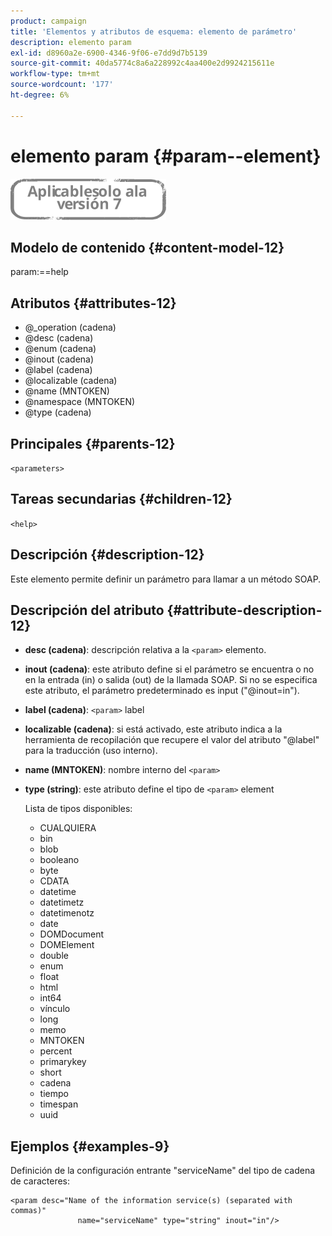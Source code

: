 ```yaml
---
product: campaign
title: 'Elementos y atributos de esquema: elemento de parámetro'
description: elemento param
exl-id: d8960a2e-6900-4346-9f06-e7dd9d7b5139
source-git-commit: 40da5774c8a6a228992c4aa400e2d9924215611e
workflow-type: tm+mt
source-wordcount: '177'
ht-degree: 6%

---
```


# elemento param {#param--element}

![](../../../assets/v7-only.svg)

## Modelo de contenido {#content-model-12}

param:==help

## Atributos {#attributes-12}

* @_operation (cadena)
* @desc (cadena)
* @enum (cadena)
* @inout (cadena)
* @label (cadena)
* @localizable (cadena)
* @name (MNTOKEN)
* @namespace (MNTOKEN)
* @type (cadena)

## Principales {#parents-12}

`<parameters>`

## Tareas secundarias {#children-12}

`<help>`

## Descripción {#description-12}

Este elemento permite definir un parámetro para llamar a un método SOAP.

## Descripción del atributo {#attribute-description-12}

* **desc (cadena)**: descripción relativa a la `<param>` elemento.
* **inout (cadena)**: este atributo define si el parámetro se encuentra o no en la entrada (in) o salida (out) de la llamada SOAP. Si no se especifica este atributo, el parámetro predeterminado es input (&quot;@inout=in&quot;).
* **label (cadena)**: `<param>` label
* **localizable (cadena)**: si está activado, este atributo indica a la herramienta de recopilación que recupere el valor del atributo &quot;@label&quot; para la traducción (uso interno).
* **name (MNTOKEN)**: nombre interno del `<param>`
* **type (string)**: este atributo define el tipo de `<param>` element

   Lista de tipos disponibles:

   * CUALQUIERA
   * bin
   * blob
   * booleano
   * byte
   * CDATA
   * datetime
   * datetimetz
   * datetimenotz
   * date
   * DOMDocument
   * DOMElement
   * double
   * enum
   * float
   * html
   * int64
   * vínculo
   * long
   * memo
   * MNTOKEN
   * percent
   * primarykey
   * short
   * cadena
   * tiempo
   * timespan
   * uuid

## Ejemplos {#examples-9}

Definición de la configuración entrante &quot;serviceName&quot; del tipo de cadena de caracteres:

```
<param desc="Name of the information service(s) (separated with commas)"
               name="serviceName" type="string" inout="in"/>
```
